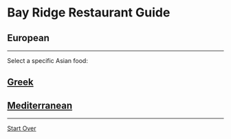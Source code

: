 # Bay Ridge Restaurant Guide
## European
---
Select a specific Asian food:
## [Greek](greek.md)
## [Mediterranean](mediterranean.md)
---
[Start Over](../home.md)
